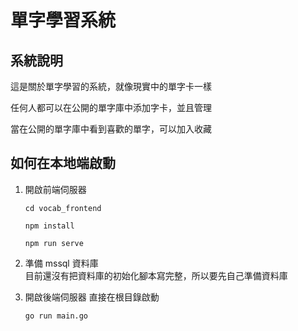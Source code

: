 # 單字學習系統

## 系統說明
這是關於單字學習的系統，就像現實中的單字卡一樣 

任何人都可以在公開的單字庫中添加字卡，並且管理  

當在公開的單字庫中看到喜歡的單字，可以加入收藏

## 如何在本地端啟動
1. 開啟前端伺服器
    ```
    cd vocab_frontend
    ```
    ```
    npm install
    ```
    ```
    npm run serve
    ```
2. 準備 mssql 資料庫  
    目前還沒有把資料庫的初始化腳本寫完整，所以要先自己準備資料庫  

3. 開啟後端伺服器
   直接在根目錄啟動
   ```
   go run main.go
   ```

